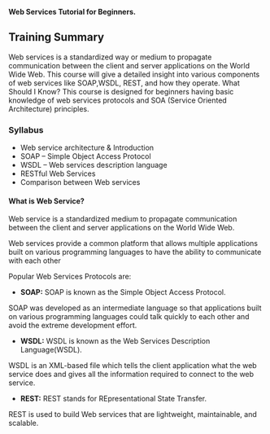 **Web Services Tutorial for Beginners.**

## Training Summary
Web services is a standardized way or medium to propagate communication between the client and server applications on the World Wide Web. This course will give a detailed insight into various components of web services like SOAP,WSDL, REST, and how they operate.
What Should I Know?
This course is designed for beginners having basic knowledge of web services protocols and SOA (Service Oriented Architecture) principles.

### Syllabus
* Web service architecture & Introduction
* SOAP – Simple Object Access Protocol
* WSDL – Web services description language
* RESTful Web Services
* Comparison between Web services
 
#### What is Web Service?
Web service is a standardized medium to propagate communication between the client and server applications on the World Wide Web.

Web services provide a common platform that allows multiple applications built on various programming languages to have the ability to communicate with each other

Popular Web Services Protocols are:

* **SOAP:**
SOAP is known as the Simple Object Access Protocol.

SOAP was developed as an intermediate language so that applications built on various programming languages could talk quickly to each other and avoid the extreme development effort.

* **WSDL:**
WSDL is known as the Web Services Description Language(WSDL).

WSDL is an XML-based file which tells the client application what the web service does and gives all the information required to connect to the web service.

* **REST:**
REST stands for REpresentational State Transfer.

REST is used to build Web services that are lightweight, maintainable, and scalable.
